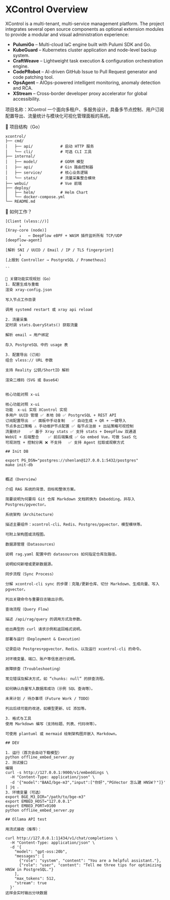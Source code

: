 # XControl Overview

XControl is a multi-tenant, multi-service management platform. The project integrates several open source components as optional extension modules to provide a modular and visual administration experience:

- **PulumiGo** – Multi-cloud IaC engine built with Pulumi SDK and Go.
- **KubeGuard** – Kubernetes cluster application and node-level backup system.
- **CraftWeave** – Lightweight task execution & configuration orchestration engine.
- **CodePRobot** – AI-driven GitHub Issue to Pull Request generator and code patching tool.
- **OpsAgent** – AIOps-powered intelligent monitoring, anomaly detection and RCA.
- **XStream** – Cross-border developer proxy accelerator for global accessibility.

项目名称：XControl
一个面向多租户、多服务设计，具备多节点控制、用户订阅配置导出、流量统计与模块化可视化管理面板的系统。

📁 项目结构（Go）

```
xcontrol/
├── cmd/
│   ├── api/            # 启动 HTTP 服务
│   └── cli/            # 可选 CLI 工具
├── internal/
│   ├── model/          # GORM 模型
│   ├── api/            # Gin 路由控制器
│   ├── service/        # 核心业务逻辑
│   └── stats/          # 流量采集整合模块
├── webui/              # Vue 前端
├── deploy/
│   ├── helm/           # Helm Chart
│   └── docker-compose.yml
└── README.md
```

🧩 如何工作？

```
[Client (vless://)]
      ↓
[Xray-core (node)]
      ↓   ← DeepFlow eBPF + WASM 插件监听所有 TCP/UDP
[deepflow-agent]
      ↓
[解析 SNI / UUID / Email / IP / TLS fingerprint]
      ↓
[上报到 Controller → PostgreSQL / Prometheus]

``

🔧 关键功能实现规划（Go）
1. 配置生成与重载
渲染 xray-config.json

写入节点工作目录

调用 systemd restart 或 xray api reload

2. 流量采集
定时调 stats.QueryStats() 获取流量

解析 email → 用户绑定

存入 PostgreSQL 中的 usage 表

3. 配置导出（订阅）
组合 vless:// URL 参数

支持 Reality 公钥/ShortID 解析

渲染二维码（SVG 或 Base64）


核心功能对照 x-ui

核心功能对照 x-ui
功能	x-ui 实现	XControl 实现
多用户 UUID 管理	✅ 本地 DB	✅ PostgreSQL + REST API
订阅配置导出	✅ 面板中手动复制	✅ 自动生成 + QR + 一键导入
节点多出口策略	⚠️ 手动维护节点配置	✅ 每节点注册 + 出站策略可视控制
流量统计	✅ 基于 Xray stats	✅ 支持 stats + DeepFlow 双通道
WebUI + 后端整合	✅ 前后端集成	✅ Go embed Vue，可做 SaaS 化
可观测性 + 控制分离	❌ 不支持	✅ 支持 Agent 拉取或观察方式

## Init DB

export PG_DSN="postgres://shenlan@127.0.0.1:5432/postgres"
make init-db


概述（Overview）

介绍 RAG 系统的背景、目标和整体方案。

简要说明为何要将 Git 仓库 Markdown 文档转换为 Embedding，并存入 Postgres/pgvector。

系统架构（Architecture）

描述主要组件：xcontrol-cli、Redis、Postgres/pgvector、模型模块等。

可附上架构图或流程图。

数据源管理（Datasources）

说明 rag.yaml 配置中的 datasources 如何指定仓库及路径。

说明如何新增或更新数据源。

同步流程（Sync Process）

分解 xcontrol-cli sync 的步骤：克隆/更新仓库、切分 Markdown、生成向量、写入 pgvector。

列出关键命令与重要日志输出示例。

查询流程（Query Flow）

描述 /api/rag/query 的调用方式及参数。

给出典型的 curl 请求示例和返回格式说明。

部署与运行（Deployment & Execution）

记录启动 Postgres+pgvector、Redis、以及运行 xcontrol-cli 的命令。

对环境变量、端口、账户等信息进行说明。

故障排查（Troubleshooting）

常见错误及解决方式，如 “chunks: null” 的排查流程。

如何确认向量写入数据库成功（示例 SQL 查询等）。

未来计划 / 待办事项（Future Work / TODO）

列出后续可能的改进，如模型更新、UI 添加等。

3. 格式与工具
使用 Markdown 编写（支持标题、列表、代码块等）。

可使用 plantuml 或 mermaid 绘制架构图并嵌入 Markdown。

## DEV

1. 运行（首次会自动下载模型）
python offline_embed_server.py
2. 测试接口
编辑
curl -s http://127.0.0.1:9000/v1/embeddings \
  -H "Content-Type: application/json" \
  -d '{"model":"BAAI/bge-m3","input":["你好","PGVector 怎么建 HNSW？"]}' | jq .
3. 环境变量（可选）
export BGE_M3_DIR="/path/to/bge-m3"
export EMBED_HOST="127.0.0.1"
export EMBED_PORT=9100
python offline_embed_server.py

## Ollama API test

用流式接收（推荐）：

curl http://127.0.0.1:11434/v1/chat/completions \
  -H "Content-Type: application/json" \
  -d '{
    "model": "gpt-oss:20b",
    "messages": [
      {"role": "system", "content": "You are a helpful assistant."},
      {"role": "user", "content": "Tell me three tips for optimizing HNSW in PostgreSQL."}
    ],
    "max_tokens": 512,
    "stream": true
  }'
这样会实时输出分块数据

